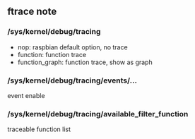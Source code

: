 ftrace note
-----------
### /sys/kernel/debug/tracing
* nop: raspbian default option, no trace
* function: function trace
* function_graph: function trace, show as graph

### /sys/kernel/debug/tracing/events/...
event enable

### /sys/kernel/debug/tracing/available_filter_function
traceable function list
